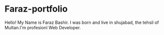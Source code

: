 # Faraz-portfolio
Hello! My Name is Faraz Bashir. I was born and live in shujabad, the tehsil of Multan.I'm profesionl Web Developer.
